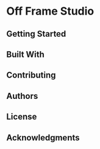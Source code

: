 # Off Frame Studio

## Getting Started

## Built With

## Contributing

## Authors

## License

## Acknowledgments
